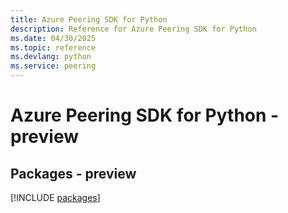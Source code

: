 ```yaml
---
title: Azure Peering SDK for Python
description: Reference for Azure Peering SDK for Python
ms.date: 04/30/2025
ms.topic: reference
ms.devlang: python
ms.service: peering
---
```

# Azure Peering SDK for Python - preview
## Packages - preview
[!INCLUDE [packages](peering-index.md)]